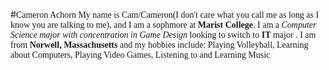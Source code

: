 #<span style="color:#; font-family: 'Bebas Neue'; font-size: ;">Cameron Achorn </span>
<span style="color:#; font-family: 'Bebas Neue'; font-size: ;">My name is Cam/Cameron(I don't care what you call me as long as I know you are talking to me), and I am a sophmore at **Marist College**.
I am a _Computer Science major with concentration in Game Design_ looking to switch to **IT** major .
I am from **Norwell, Massachusetts** and my hobbies include: Playing Volleyball, Learning about Computers, Playing Video Games, Listening to and Learning Music </span>   